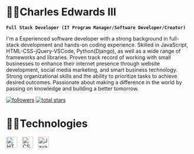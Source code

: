 # 👨‍💻Charles Edwards III

**`Full Stack Developer (IT Program Manager/Software Developer/Creator)`**

I'm a Experienced software developer with a strong background in full-stack development and hands-on coding experience. Skilled in JavaScript, HTML-CSS-jQuery-VSCode, Python(Django), as well as a wide range of frameworks and libraries. Proven track record of working with small businesses to enhance their internet presence through website development, social media marketing, and smart business technology. Strong organizational skills and the ability to prioritize tasks to achieve desired outcomes. Passionate about making a difference in the world by passing on knowledge and building a better tomorrow.

  <p align="left">
    <a href="https://github.com/xCE3?tab=followers">
       <img alt="followers" title="Follow me on Github" src="https://custom-icon-badges.demolab.com/github/followers/xCE3?color=236ad3&labelColor=1155ba&style=for-the-badge&logo=person-add&label=Follow&logoColor=white"/></a>
    <a href="https://github.com/xCE3?tab=repositories&sort=stargazers">
       <img alt="total stars" title="Total stars on Github" src="https://custom-icon-badges.demolab.com/github/stars/xCE3?logo=star&style=for-the-badge&logoColor=55960c&labelColor=488207"/></a>
            
# 👨‍💻Technologies
  
<img align="left" alt="HTML" width="30px" style="padding-right:10px;" src="https://cdn.jsdelivr.net/gh/devicons/devicon/icons/html5/html5-plain.svg" />
<img align="left" alt="CSS" width="30px" style="padding-right:10px;" src="https://cdn.jsdelivr.net/gh/devicons/devicon/icons/css3/css3-plain.svg" />
<img align="left" alt="JavaScript" width="30px" style="padding-right:10px;" src="https://cdn.jsdelivr.net/gh/devicons/devicon/icons/javascript/javascript-plain.svg" />

<!--### Hi there 👋

<!--
**xCE3/xCE3** is a ✨ _special_ ✨ repository because its `README.md` (this file) appears on your GitHub profile.

Here are some ideas to get you started:

- 🔭 I’m currently working on ...
- 🌱 I’m currently learning ...
- 👯 I’m looking to collaborate on ...
- 🤔 I’m looking for help with ...
- 💬 Ask me about ...
- 📫 How to reach me: ...
- 😄 Pronouns: ...
- ⚡ Fun fact: ...
-->
